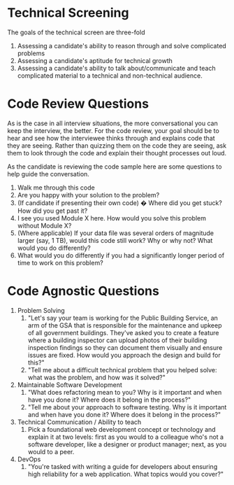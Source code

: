 
# Technical Screening

The goals of the technical screen are three-fold

1. Assessing a candidate&#39;s ability to reason through and solve complicated problems
2. Assessing a candidate&#39;s aptitude for technical growth
3. Assessing a candidate&#39;s ability to talk about/communicate and teach complicated material to a technical and non-technical audience.

# Code Review Questions

As is the case in all interview situations, the more conversational you can keep the interview, the better. For the code review, your goal should be to hear and see how the interviewee thinks through and explains code that they are seeing. Rather than quizzing them on the code they are seeing, ask them to look through the code and explain their thought processes out loud.

As the candidate is reviewing the code sample here are some questions to help guide the conversation.

1. Walk me through this code
2. Are you happy with your solution to the problem?
3. (If candidate if presenting their own code) � Where did you get stuck? How did you get past it?
4. I see you used Module X here. How would you solve this problem without Module X?
5. (Where applicable) If your data file was several orders of magnitude larger (say, 1 TB), would this code still work? Why or why not? What would you do differently?
6. What would you do differently if you had a significantly longer period of time to work on this problem?

# Code Agnostic Questions

1. Problem Solving
   1. &quot;Let&#39;s say your team is working for the Public Building Service, an arm of the GSA that is responsible for the maintenance and upkeep of all government buildings. They&#39;ve asked you to create a feature where a building inspector can upload photos of their building inspection findings so they can document them visually and ensure issues are fixed. How would you approach the design and build for this?&quot;
   2. &quot;Tell me about a difficult technical problem that you helped solve: what was the problem, and how was it solved?&quot;
2. Maintainable Software Development
   1. &quot;What does refactoring mean to you? Why is it important and when have you done it? Where does it belong in the process?&quot;
   2. &quot;Tell me about your approach to software testing. Why is it important and when have you done it? Where does it belong in the process?&quot;
3. Technical Communication / Ability to teach
   1. Pick a foundational web development concept or technology and explain it at two levels: first as you would to a colleague who&#39;s not a software developer, like a designer or product manager; next, as you would to a peer.
4. DevOps
   1. &quot;You&#39;re tasked with writing a guide for developers about ensuring high reliability for a web application. What topics would you cover?&quot;